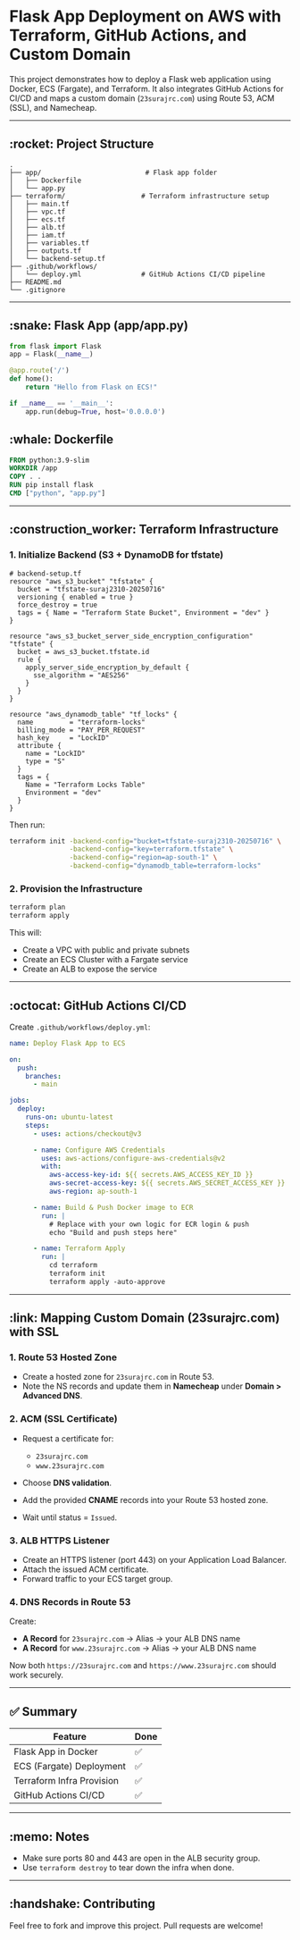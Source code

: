 # Flask App Deployment on AWS with Terraform, GitHub Actions, and Custom Domain

This project demonstrates how to deploy a Flask web application using Docker, ECS (Fargate), and Terraform. It also integrates GitHub Actions for CI/CD and maps a custom domain (`23surajrc.com`) using Route 53, ACM (SSL), and Namecheap.

---

## \:rocket: Project Structure

```
.
├── app/                          # Flask app folder
│   ├── Dockerfile
│   └── app.py
├── terraform/                   # Terraform infrastructure setup
│   ├── main.tf
│   ├── vpc.tf
│   ├── ecs.tf
│   ├── alb.tf
│   ├── iam.tf
│   ├── variables.tf
│   ├── outputs.tf
│   └── backend-setup.tf
├── .github/workflows/
│   └── deploy.yml               # GitHub Actions CI/CD pipeline
├── README.md
└── .gitignore
```

---

## \:snake: Flask App (app/app.py)

```python
from flask import Flask
app = Flask(__name__)

@app.route('/')
def home():
    return "Hello from Flask on ECS!"

if __name__ == '__main__':
    app.run(debug=True, host='0.0.0.0')
```

## \:whale: Dockerfile

```Dockerfile
FROM python:3.9-slim
WORKDIR /app
COPY . .
RUN pip install flask
CMD ["python", "app.py"]
```

---

## \:construction_worker: Terraform Infrastructure

### 1. Initialize Backend (S3 + DynamoDB for tfstate)

```hcl
# backend-setup.tf
resource "aws_s3_bucket" "tfstate" {
  bucket = "tfstate-suraj2310-20250716"
  versioning { enabled = true }
  force_destroy = true
  tags = { Name = "Terraform State Bucket", Environment = "dev" }
}

resource "aws_s3_bucket_server_side_encryption_configuration" "tfstate" {
  bucket = aws_s3_bucket.tfstate.id
  rule {
    apply_server_side_encryption_by_default {
      sse_algorithm = "AES256"
    }
  }
}

resource "aws_dynamodb_table" "tf_locks" {
  name         = "terraform-locks"
  billing_mode = "PAY_PER_REQUEST"
  hash_key     = "LockID"
  attribute {
    name = "LockID"
    type = "S"
  }
  tags = {
    Name = "Terraform Locks Table"
    Environment = "dev"
  }
}
```

Then run:

```bash
terraform init -backend-config="bucket=tfstate-suraj2310-20250716" \
               -backend-config="key=terraform.tfstate" \
               -backend-config="region=ap-south-1" \
               -backend-config="dynamodb_table=terraform-locks"
```

### 2. Provision the Infrastructure

```bash
terraform plan
terraform apply
```

This will:

- Create a VPC with public and private subnets
- Create an ECS Cluster with a Fargate service
- Create an ALB to expose the service

---

## \:octocat: GitHub Actions CI/CD

Create `.github/workflows/deploy.yml`:

```yaml
name: Deploy Flask App to ECS

on:
  push:
    branches:
      - main

jobs:
  deploy:
    runs-on: ubuntu-latest
    steps:
      - uses: actions/checkout@v3

      - name: Configure AWS Credentials
        uses: aws-actions/configure-aws-credentials@v2
        with:
          aws-access-key-id: ${{ secrets.AWS_ACCESS_KEY_ID }}
          aws-secret-access-key: ${{ secrets.AWS_SECRET_ACCESS_KEY }}
          aws-region: ap-south-1

      - name: Build & Push Docker image to ECR
        run: |
          # Replace with your own logic for ECR login & push
          echo "Build and push steps here"

      - name: Terraform Apply
        run: |
          cd terraform
          terraform init
          terraform apply -auto-approve
```

---

## \:link: Mapping Custom Domain (23surajrc.com) with SSL

### 1. Route 53 Hosted Zone

- Create a hosted zone for `23surajrc.com` in Route 53.
- Note the NS records and update them in **Namecheap** under **Domain > Advanced DNS**.

### 2. ACM (SSL Certificate)

- Request a certificate for:

  - `23surajrc.com`
  - `www.23surajrc.com`

- Choose **DNS validation**.
- Add the provided **CNAME** records into your Route 53 hosted zone.
- Wait until status = `Issued`.

### 3. ALB HTTPS Listener

- Create an HTTPS listener (port 443) on your Application Load Balancer.
- Attach the issued ACM certificate.
- Forward traffic to your ECS target group.

### 4. DNS Records in Route 53

Create:

- **A Record** for `23surajrc.com` → Alias → your ALB DNS name
- **A Record** for `www.23surajrc.com` → Alias → your ALB DNS name

Now both `https://23surajrc.com` and `https://www.23surajrc.com` should work securely.

---

## ✅ Summary

| Feature                     | Done |
| --------------------------- | ---- |
| Flask App in Docker         | ✅   |
| ECS (Fargate) Deployment    | ✅   |
| Terraform Infra Provision   | ✅   |
| GitHub Actions CI/CD        | ✅   |


---

## \:memo: Notes

- Make sure ports 80 and 443 are open in the ALB security group.
- Use `terraform destroy` to tear down the infra when done.

---

## \:handshake: Contributing

Feel free to fork and improve this project. Pull requests are welcome!
